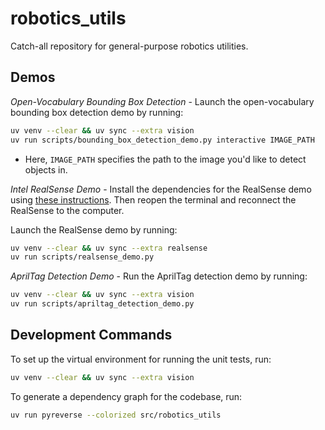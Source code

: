 # robotics_utils

Catch-all repository for general-purpose robotics utilities.

## Demos

_Open-Vocabulary Bounding Box Detection_ - Launch the open-vocabulary bounding box detection demo by running:

```bash
uv venv --clear && uv sync --extra vision
uv run scripts/bounding_box_detection_demo.py interactive IMAGE_PATH
```

- Here, `IMAGE_PATH` specifies the path to the image you'd like to detect objects in.

_Intel RealSense Demo_ - Install the dependencies for the RealSense demo using [these instructions](https://github.com/IntelRealSense/librealsense/blob/master/doc/distribution_linux.md#installing-the-packages). Then reopen the terminal and reconnect the RealSense to the computer.

Launch the RealSense demo by running:

```bash
uv venv --clear && uv sync --extra realsense
uv run scripts/realsense_demo.py
```

_AprilTag Detection Demo_ - Run the AprilTag detection demo by running:

```bash
uv venv --clear && uv sync --extra vision
uv run scripts/apriltag_detection_demo.py
```

## Development Commands

To set up the virtual environment for running the unit tests, run:

```bash
uv venv --clear && uv sync --extra vision
```

To generate a dependency graph for the codebase, run:

```bash
uv run pyreverse --colorized src/robotics_utils
```
